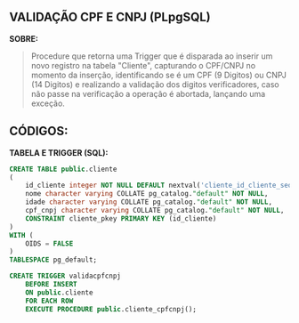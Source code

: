 ## VALIDAÇÃO CPF E CNPJ (PLpgSQL)

**SOBRE:**

> Procedure que retorna uma Trigger que é disparada ao inserir um novo
> registro na tabela "Cliente", capturando o CPF/CNPJ no momento da
> inserção, identificando se é um CPF (9 Digitos) ou CNPJ (14 Digitos) e
> realizando a validação dos digitos verificadores, caso não passe na
> verificação a operação é abortada, lançando uma exceção.

## **CÓDIGOS:**

**TABELA E TRIGGER (SQL):**


```SQL
CREATE TABLE public.cliente
(
    id_cliente integer NOT NULL DEFAULT nextval('cliente_id_cliente_seq'::regclass),
    nome character varying COLLATE pg_catalog."default" NOT NULL,
    idade character varying COLLATE pg_catalog."default" NOT NULL,
    cpf_cnpj character varying COLLATE pg_catalog."default" NOT NULL,
    CONSTRAINT cliente_pkey PRIMARY KEY (id_cliente)
)
WITH (
    OIDS = FALSE
)
TABLESPACE pg_default;

CREATE TRIGGER validacpfcnpj
    BEFORE INSERT
    ON public.cliente
    FOR EACH ROW
    EXECUTE PROCEDURE public.cliente_cpfcnpj();
```

